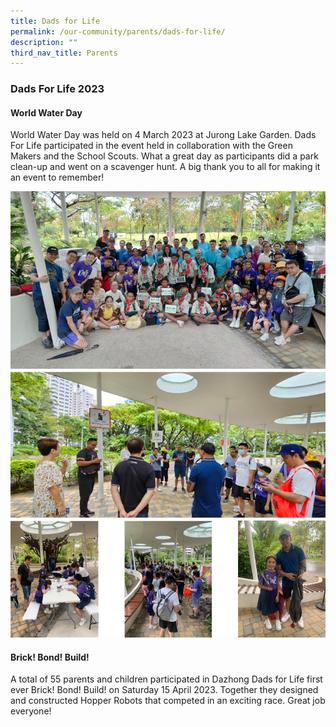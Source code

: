 ```yaml
---
title: Dads for Life
permalink: /our-community/parents/dads-for-life/
description: ""
third_nav_title: Parents
---
```

### Dads For Life 2023


#### World Water Day

World Water Day was held on 4 March 2023 at Jurong Lake Garden. Dads For Life participated in the event held in collaboration with the Green Makers and the School Scouts. What a great day as participants did a park clean-up and went on a scavenger hunt. A big thank you to all for making it an event to remember!

![](/images/World%20Water%20Day%20DFL.jpg)

#### Brick! Bond! Build!

A total of 55 parents and children participated in Dazhong Dads for Life first ever Brick! Bond! Build! on Saturday 15 April 2023. Together they designed and constructed Hopper Robots that competed in an exciting race. Great job everyone!

